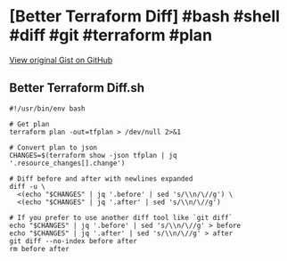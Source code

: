 # [Better Terraform Diff] #bash #shell #diff #git #terraform #plan

[View original Gist on GitHub](https://gist.github.com/Integralist/f043af7c820246215b2a2524585b3270)

## Better Terraform Diff.sh

```shell
#!/usr/bin/env bash

# Get plan
terraform plan -out=tfplan > /dev/null 2>&1

# Convert plan to json
CHANGES=$(terraform show -json tfplan | jq '.resource_changes[].change')

# Diff before and after with newlines expanded
diff -u \
  <(echo "$CHANGES" | jq '.before' | sed 's/\\n/\//g') \
  <(echo "$CHANGES" | jq '.after' | sed 's/\\n/\//g')

# If you prefer to use another diff tool like `git diff`
echo "$CHANGES" | jq '.before' | sed 's/\\n/\//g' > before
echo "$CHANGES" | jq '.after' | sed 's/\\n/\//g' > after
git diff --no-index before after
rm before after
```

